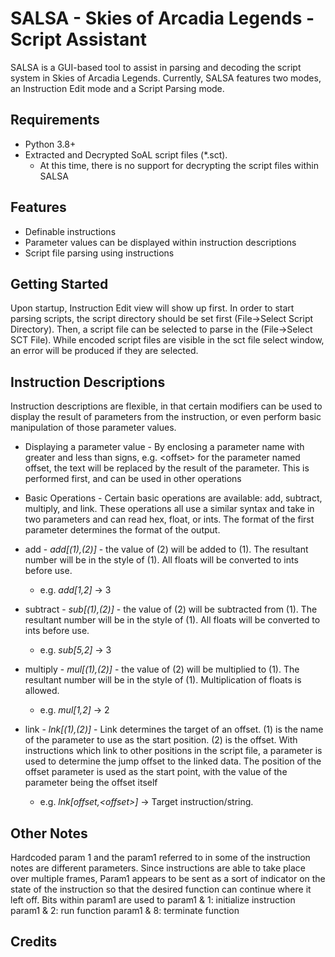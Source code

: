 SALSA - Skies of Arcadia Legends - Script Assistant
===================================================
SALSA is a GUI-based tool to assist in parsing and decoding the script system in Skies of Arcadia Legends. Currently, SALSA features two modes, an Instruction Edit mode and a Script Parsing mode.


Requirements
------------
* Python 3.8+
* Extracted and Decrypted SoAL script files (*.sct). 
  * At this time, there is no support for decrypting the script files within SALSA


Features
--------
* Definable instructions
* Parameter values can be displayed within instruction descriptions
* Script file parsing using instructions

Getting Started
---------------
Upon startup, Instruction Edit view will show up first. In order to start parsing scripts, the script directory should be set first (File->Select Script Directory). Then, a script file can be selected to parse in the (File->Select SCT File). While encoded script files are visible in the sct file select window, an error will be produced if they are selected.

Instruction Descriptions
------------------------
Instruction descriptions are flexible, in that certain modifiers can be used to display the result of parameters from the instruction, or even perform basic manipulation of those parameter values.

* Displaying a parameter value -
By enclosing a parameter name with greater and less than signs, e.g. \<offset\> for the parameter named offset, the text will be replaced by the result of the parameter. This is performed first, and can be used in other operations

* Basic Operations -
Certain basic operations are available: add, subtract, multiply, and link. These operations all use a similar syntax and take in two parameters and can read hex, float, or ints. The format of the first parameter determines the format of the output.

* add - *add[(1),(2)]* - the value of (2) will be added to (1). The resultant number will be in the style of (1). All floats will be converted to ints before use.
  * e.g. *add[1,2]* -> 3

* subtract - *sub[(1),(2)]* - the value of (2) will be subtracted from (1). The resultant number will be in the style of (1). All floats will be converted to ints before use.
  * e.g. *sub[5,2]* -> 3
  
* multiply - *mul[(1),(2)]* - the value of (2) will be multiplied to (1). The resultant number will be in the style of (1). Multiplication of floats is allowed.
  * e.g. *mul[1,2]* -> 2
  
* link - *lnk[(1),(2)]* - Link determines the target of an offset. (1) is the name of the parameter to use as the start position. (2) is the offset. With instructions which link to other positions in the script file, a parameter is used to determine the jump offset to the linked data. The position of the offset parameter is used as the start point, with the value of the parameter being the offset itself
  * e.g. *lnk[offset,\<offset\>]* -> Target instruction/string.


Other Notes
-----------
Hardcoded param 1 and the param1 referred to in some of the instruction notes are different parameters. Since instructions are able to take place over multiple frames, Param1 appears to be sent as a sort of indicator on the state of the instruction so that the desired function can continue where it left off. Bits within param1 are used to 
param1 & 1: initialize instruction
param1 & 2: run function
param1 & 8: terminate function
 
Credits
-------
